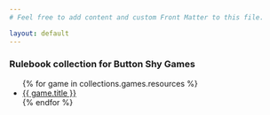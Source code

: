 ```yaml
---
# Feel free to add content and custom Front Matter to this file.

layout: default
---
```


### Rulebook collection for Button Shy Games

<ul>
  {% for game in collections.games.resources %}
    <li>
      <a href="{{ game.relative_url }}">{{ game.title }}</a>
    </li>
  {% endfor %}
</ul>
